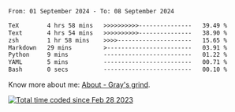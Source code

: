 <!--START_SECTION:waka-->

```txt
From: 01 September 2024 - To: 08 September 2024

TeX        4 hrs 58 mins   >>>>>>>>>>---------------   39.49 %
Text       4 hrs 54 mins   >>>>>>>>>>---------------   38.90 %
zsh        1 hr 58 mins    >>>>---------------------   15.65 %
Markdown   29 mins         >------------------------   03.91 %
Python     9 mins          -------------------------   01.22 %
YAML       5 mins          -------------------------   00.71 %
Bash       0 secs          -------------------------   00.10 %
```

<!--END_SECTION:waka-->

<!-- [![grayxu's github stats](https://github-readme-stats.vercel.app/api?username=grayxu&count_private=true&show_icons=true)](https://github.com/grayxu) -->

Know more about me: [About - Gray's grind](https://www.grayxu.cn/).
<p align="left">
  <a href="https://wakatime.com/@c69eb31e-43a1-463f-8968-c3449e386f57"><img src="https://wakatime.com/badge/user/c69eb31e-43a1-463f-8968-c3449e386f57.svg" title="Total time coded since Feb 28 2023" /></a>
</p>

